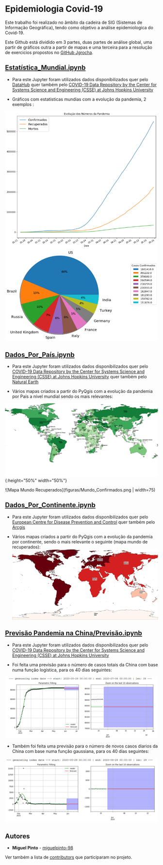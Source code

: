 # Epidemiologia Covid-19
 
 Este trabalho foi realizado no âmbito da cadeira de SIG (Sistemas de Informação Geográfica), tendo como objetivo a análise epidemiologica do Covid-19.

Este Github está dividido em 3 partes, duas partes de análise global, uma partir de  gráficos outra a partir de mapas e uma terceira para a resolução de exercicios propostos no  [GitHub Jgrocha](https://github.com/jgrocha/covid-pt/tree/master/Jupyter).

## [Estatística_Mundial.ipynb](https://github.com/miguelpinto-98/Epidemiologia/blob/master/Estatística_Mundial.ipynb) 
* Para este Jupyter foram utilizados dados disponibilizados quer pelo [DataHub](https://datahub.io/core/covid-19) quer também pelo
[COVID-19 Data Repository by the Center for Systems Science and Engineering (CSSE) at Johns Hopkins University](https://github.com/CSSEGISandData/COVID-19)

* Gráficos com estatisticas mundias com a evolução da pandemia, 2 exemplos :
<img src="figuras/EVpandemia.png" alt="alt text" width="800" >
<img src="figuras/pieCountries.png">


## [Dados_Por_País.ipynb](https://github.com/miguelpinto-98/Epidemiologia/blob/master/Dados_Por_País.ipynb) 

* Para este Jupyter foram utilizados dados disponibilizados quer pelo [COVID-19 Data Repository by the Center for Systems Science and Engineering (CSSE) at Johns Hopkins University](https://github.com/CSSEGISandData/COVID-19) quer também pelo
[Natural Earth](https://www.naturalearthdata.com/)

* Vários mapas criados a partir do PyQgis com a evolução da pandemia por País a nível mundial  sendo os mais relevantes:

![Mapa Mundo Recuperados](figuras/Mundo_Recuperados.png){:height="50%" width="50%"}

![Mapa Mundo Recuperados](figuras/Mundo_Confirmados.png  | width=75)



## [Dados_Por_Continente.ipynb](https://github.com/miguelpinto-98/Epidemiologia/blob/master/Dados_Por_Continente.ipynb) 

* Para este Jupyter foram utilizados dados disponibilizados quer pelo [European Centre for Disease Prevention and Control](https://www.ecdc.europa.eu/en/publications-data/download-todays-data-geographic-distribution-covid-19-cases-worldwide) quer também pelo
[Arcgis](https://www.arcgis.com/home/item.html?id=5cf4f223c4a642eb9aa7ae1216a04372)

* Vários mapas criados a partir do PyQgis com a evolução da pandemia por continente, sendo o mais relevante o seguinte (mapa mundo de recuperados):
![Mapa Mundo Confirmados](figuras/ECDC_confirmados.png)

## [Previsão Pandemia na China/Previsão.ipynb](https://github.com/miguelpinto-98/Epidemiologia/blob/master/Previs%C3%A3o%20Pandemia%20na%20China/Previs%C3%A3o.ipynb) 

* Para este Jupyter foram utilizados dados disponibilizados quer pelo [COVID-19 Data Repository by the Center for Systems Science and Engineering (CSSE) at Johns Hopkins University](https://github.com/CSSEGISandData/COVID-19)

* Foi feita uma previsão para o número de casos totais da China com base numa função logística, para os 40 dias seguintes:

![Foto1](figuras/ChinaTotal.png)

* Também foi feita uma previsão para o número de novos casos diarios da China com base numa função gaussiana, para os 40 dias seguintes:

![Foto](figuras/ChinaDiario.png)
## Autores

* **Miguel Pinto**  - [miguelpinto-98](https://github.com/miguelpinto-98)

Ver também a lista de  [contributors](https://github.com/miguelpinto-98/Epidemiologia/contributors) que participaram no projeto.
